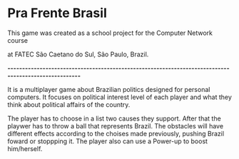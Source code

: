 # Pra Frente Brasil
  

  This game was created as a school project for the Computer Network course
  
  at FATEC São Caetano do Sul, São Paulo, Brazil.
  
  **-----------------------------------------------------------------------------------------------------**
  
  It is a multiplayer game about Brazilian politics designed for personal computers.
  It focuses on political interest level of each player and what they think about political affairs of the country.

  The player has to choose in a list two causes they support. After that the playwer has to throw a ball that represents Brazil.
  The obstacles will have different effects according to the choises made previously, pushing Brazil foward or stoppping it.
  The player also can use a Power-up to boost him/herself.
